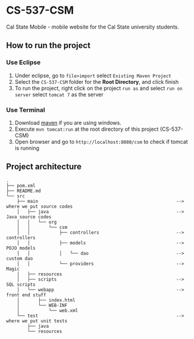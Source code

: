 CS-537-CSM
==========

Cal State Mobile - mobile website for the Cal State university students.

## How to run the project
### Use Eclipse
1. Under eclipse, go to `file>import` select `Existing Maven Project`
2. Select the `CS-537-CSM` folder for the **Root Directory**, and click finish
3. To run the project, right click on the project `run as` and select `run on server` select `tomcat 7` as the server

### Use Terminal
1. Download [maven](http://maven.apache.org/) if you are using windows.
2. Execute `mvn tomcat:run` at the root directory of this project (CS-537-CSM)
3. Open browser and go to `http://localhost:8080/csm` to check if tomcat is running

## Project architecture
```
.
├── pom.xml
├── README.md
└── src
    ├── main													--> where we put source codes
    │   ├── java												--> Java source codes
    │   │   └── org
    │   │       └── csm
    │   │           ├── controllers								--> controllers
    │   │           ├── models									--> POJO models
    │   │           │   └── dao									--> custom dao
    │   │           └── providers								--> Magic
    │   ├── resources
    │   ├── scripts												--> SQL scripts
    │   └── webapp												--> front end stuff
    │       ├── index.html
    │       └── WEB-INF
    │           └── web.xml
    └── test													--> where we put unit tests
        ├── java
        └── resources

```
